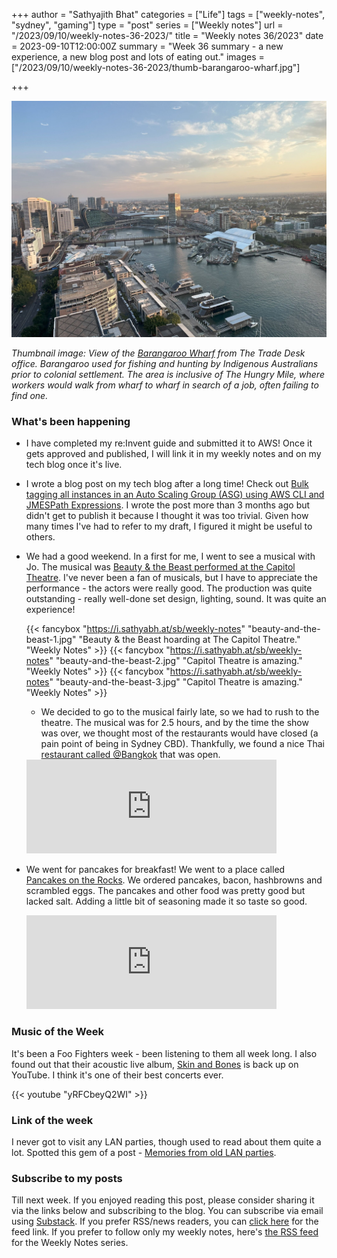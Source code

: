 +++
author = "Sathyajith Bhat"
categories = ["Life"]
tags = ["weekly-notes", "sydney", "gaming"]
type = "post"
series = ["Weekly notes"]
url = "/2023/09/10/weekly-notes-36-2023/"
title = "Weekly notes 36/2023"
date = 2023-09-10T12:00:00Z
summary = "Week 36 summary - a new experience, a new blog post and lots of eating out."
images = ["/2023/09/10/weekly-notes-36-2023/thumb-barangaroo-wharf.jpg"]

+++

![](thumb-barangaroo-wharf.jpg)


_Thumbnail image: View of the [Barangaroo Wharf](https://en.wikipedia.org/wiki/Barangaroo,_New_South_Wales) from The Trade Desk office. Barangaroo used for fishing and hunting by Indigenous Australians prior to colonial settlement. The area is inclusive of The Hungry Mile, where workers would walk from wharf to wharf in search of a job, often failing to find one._


### What's been happening

* I have completed my re:Invent guide and submitted it to AWS! Once it gets approved and published, I will link it in my weekly notes and on my tech blog once it's live.
* I wrote a blog post on my tech blog after a long time! Check out [Bulk tagging all instances in an Auto Scaling Group (ASG) using AWS CLI and JMESPath Expressions](https://sathyasays.com/2023/09/04/bulk-tag-instances-in-asg-aws-cli/). I wrote the post more than 3 months ago but didn't get to publish it because I thought it was too trivial. Given how many times I've had to refer to my draft, I figured it might be useful to others.
* We had a good weekend. In a first for me, I went to see a musical with Jo. The musical was [Beauty & the Beast performed at the Capitol Theatre](https://pxl.mx/p/sathyabhat/606004304576524291). I've never been a fan of musicals, but I have to appreciate the performance - the actors were really good. The production was quite outstanding - really well-done set design, lighting, sound. It was quite an experience!

    {{< fancybox "https://i.sathyabh.at/sb/weekly-notes" "beauty-and-the-beast-1.jpg" "Beauty & the Beast hoarding at The Capitol Theatre." "Weekly Notes" >}}
    {{< fancybox "https://i.sathyabh.at/sb/weekly-notes" "beauty-and-the-beast-2.jpg" "Capitol Theatre is amazing." "Weekly Notes" >}}
    {{< fancybox "https://i.sathyabh.at/sb/weekly-notes" "beauty-and-the-beast-3.jpg" "Capitol Theatre is amazing." "Weekly Notes" >}}

    * We decided to go to the musical fairly late, so we had to rush to the theatre. The musical was for 2.5 hours, and by the time the show was over, we thought most of the restaurants would have closed (a pain point of being in Sydney CBD). Thankfully, we found a nice Thai [restaurant called @Bangkok](https://pxl.mx/p/sathyabhat/606374679004766283) that was open.

    <iframe title="Pixelfed Post Embed" src="https://pxl.mx/p/sathyabhat/606374679004766283/embed?caption=true&likes=false&layout=full" class="pixelfed__embed" style="max-width: 100%; border: 0" width="400" allowfullscreen="allowfullscreen"></iframe><script async defer src="https://pxl.mx/embed.js"></script>

* We went for pancakes for breakfast! We went to a place called [Pancakes on the Rocks](https://pxl.mx/p/sathyabhat/606338333639102530). We ordered pancakes, bacon, hashbrowns and scrambled eggs. The pancakes and other food was pretty good but lacked salt. Adding a little bit of seasoning made it so taste so good. 

    <iframe title="Pixelfed Post Embed" src="https://pxl.mx/p/sathyabhat/606338333639102530/embed?caption=true&likes=false&layout=full" class="pixelfed__embed" style="max-width: 100%; border: 0" width="400" allowfullscreen="allowfullscreen"></iframe><script async defer src="https://pxl.mx/embed.js"></script>

### Music of the Week

It's been a Foo Fighters week - been listening to them all week long. I also found out that their acoustic live album, [Skin and Bones](https://www.youtube.com/watch?v=yRFCbeyQ2WI&list=PLIDmetLgAoj4E1UNiyv6QiXtYiAgtABrB) is back up on YouTube. I think it's one of their best concerts ever. 

{{< youtube "yRFCbeyQ2WI" >}}

### Link of the week

I never got to visit any LAN parties, though used to read about them quite a lot. Spotted this gem of a post - [Memories from old LAN parties](https://thomask.sdf.org/blog/2023/09/09/memories-from-old-lan-parties.html).

### Subscribe to my posts

Till next week. If you enjoyed reading this post, please consider sharing it via the links below and subscribing to the blog. You can subscribe via email using [Substack](https://sathyabhat.substack.com/). If you prefer RSS/news readers, you can [click here](https://sathyabh.at/index.xml) for the feed link. If you prefer to follow only my weekly notes, here's [the RSS feed](https://sathyabh.at/series/weekly-notes/index.xml) for the Weekly Notes series. 
